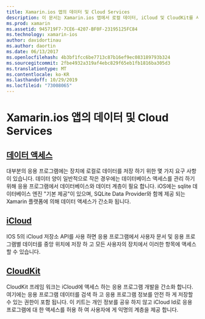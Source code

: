 ```yaml
---
title: Xamarin.ios 앱의 데이터 및 Cloud Services
description: 이 문서는 Xamarin.ios 앱에서 로컬 데이터, iCloud 및 CloudKit를 사용 하는 방법을 설명 하는 가이드로 연결 됩니다.
ms.prod: xamarin
ms.assetid: 945719F7-7CE6-4207-BF0F-23195125FC84
ms.technology: xamarin-ios
author: davidortinau
ms.author: daortin
ms.date: 06/13/2017
ms.openlocfilehash: 4b3bf1fcc6be7713c87b16ef9ec083189793b324
ms.sourcegitcommit: 2fbe4932a319af4ebc829f65eb1fb1816ba305d3
ms.translationtype: MT
ms.contentlocale: ko-KR
ms.lasthandoff: 10/29/2019
ms.locfileid: "73008065"
---
```

# <a name="data-and-cloud-services-in-xamarinios-apps"></a>Xamarin.ios 앱의 데이터 및 Cloud Services

## <a name="data-accessiosdata-clouddataindexmd"></a>[데이터 액세스](~/ios/data-cloud/data/index.md)

대부분의 응용 프로그램에는 장치에 로컬로 데이터를 저장 하기 위한 몇 가지 요구 사항이 있습니다. 데이터 양이 일반적으로 작은 경우에는 데이터베이스 액세스를 관리 하기 위해 응용 프로그램에서 데이터베이스와 데이터 계층이 필요 합니다. iOS에는 sqlite 데이터베이스 엔진 "기본 제공"이 있으며, SQLite Data Provider와 함께 제공 되는 Xamarin 플랫폼에 의해 데이터 액세스가 간소화 됩니다.

## <a name="icloudiosdata-cloudintroduction-to-icloudmd"></a>[iCloud](~/ios/data-cloud/introduction-to-icloud.md)

IOS 5의 iCloud 저장소 API를 사용 하면 응용 프로그램에서 사용자 문서 및 응용 프로그램별 데이터를 중앙 위치에 저장 하 고 모든 사용자의 장치에서 이러한 항목에 액세스할 수 있습니다.

## <a name="cloudkitiosdata-cloudintro-to-cloudkitmd"></a>[CloudKit](~/ios/data-cloud/intro-to-cloudkit.md)

CloudKit 프레임 워크는 iCloud에 액세스 하는 응용 프로그램 개발을 간소화 합니다. 여기에는 응용 프로그램 데이터를 검색 하 고 응용 프로그램 정보를 안전 하 게 저장할 수 있는 권한이 포함 됩니다. 이 키트는 개인 정보를 공유 하지 않고 iCloud Id로 응용 프로그램에 대 한 액세스를 허용 하 여 사용자에 게 익명의 계층을 제공 합니다.
